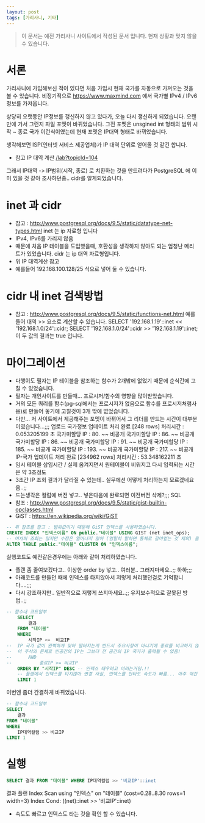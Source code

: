 ```yaml
---
layout: post
tags: [가리사니, 기타]
---
```


> 이 문서는 예전 가리사니 사이트에서 작성된 문서 입니다.
현재 상황과 맞지 않을 수 있습니다.


# 서론
가리사니에 가입해보신 적이 있다면 처음 가입시 현재 국가를 자동으로 가져오는 것을 볼 수 있습니다.
비정기적으로 https://www.maxmind.com 에서 국가별  IPv4 / IPv6 정보를 가져옵니다.

상당히 오랫동안 IP정보를 갱신하지 않고 있다가, 오늘 다시 갱신하게 되었습니다.
오랜만에 가서 그런지 파일 포멧이 바뀌었습니다.
그전 포멧은 unsgined int 형태의 범위 시작 ~ 종료 국가 이런식이였는데 현재 포멧은 IP대역 형태로 바뀌었습니다.

생각해보면 ISP(인터넷 서비스 제공업체)가 IP 대역 단위로 얻어올 것 같긴 합니다.
- 참고 IP 대역 계산 [/lab?topicId=104](/lab?topicId=104)

그래서 IP대역 -> IP범위(시작, 종료) 로 치환하는 것을 만드려다가 PostgreSQL 에 이미 있을 것 같아 조사하던중.. cidr를 알게되었습니다.


# inet 과 cidr
- 참고 : http://www.postgresql.org/docs/9.5/static/datatype-net-types.html
inet 는 ip 자료형 입니다
- IPv4, IPv6를 가리지 않음
- 때문에 처음 IP 테이블을 도입했을때, 호환성을 생각하지 않아도 되는 엄청난 메리트가 있었습니다.
cidr 는 ip 대역 자료형입니다.
- 위 IP 대역계산 참고
- 예를들어 192.168.100.128/25 식으로 넣어 둘 수 있습니다.


# cidr 내 inet 검색방법
- 참고 : http://www.postgresql.org/docs/9.5/static/functions-net.html
예를들어 대역 >> 요소로 계산할 수 있습니다.
SELECT '192.168.1.19'::inet << '192.168.1.0/24'::cidr;
SELECT  '192.168.1.0/24'::cidr >> '192.168.1.19'::inet;
이 두 값의 결과는 true 입니다.


# 마이그레이션
- 다행이도 필자는 IP 테이블을 참조하는 함수가 2개밖에 없었기 때문에 순식간에 고칠 수 있었습니다.
- 필자는 개인사이트를 만들때... 프로시저/함수의 영향을 많이받았습니다.
- 거의 모든 쿼리를 함수(pg-sql에서는 프로시저가 없음으로 함수를 프로시저처럼사용)로 만들어 놓기에 고칠것이 3개 밖에 없었습니다.
- 다만... 저 사이트에서 제공해주는 포멧이 바뀌어서 그 리더를 만드는 시간이 대부분이였습니다...;;;
업로드
국가정보 업데이트 처리 완료 [248 rows]
처리시간 : 0.053205199 초
국가미할당 IP : 80. ~~ 비공개
국가미할당 IP : 86. ~~ 비공개
국가미할당 IP : 86. ~~ 비공개
국가미할당 IP : 91. ~~ 비공개
국가미할당 IP : 185. ~~ 비공개
국가미할당 IP : 193. ~~ 비공개
국가미할당 IP : 217. ~~ 비공개
IP-국가 업데이트 처리 완료 [234962 rows]
처리시간 : 53.348162211 초
- 임시 테이블 삽입시간 / 실제 옴겨지면서 원테이블이 비워지고 다시 입력되는 시간은 약 3초정도
- 3초간 IP 조회 결과가 달라질 수 있는데.. 실무에선 어떻게 처리하는지 모르겠네요 음..;;
- 드는생각은 컬럼에 버전 넣고.. 넣은다음에 완료되면 이전버전 삭제?;;;
SQL
- 참조 : http://www.postgresql.org/docs/9.5/static/gist-builtin-opclasses.html
- GiST : https://en.wikipedia.org/wiki/GiST
``` sql
-- 위 참조를 참고 : 범위값이기 때문에 GiST 인덱스를 사용하였습니다.
CREATE INDEX "인덱스이름" ON public."테이블" USING GIST (net inet_ops);
-- 어차피 조회는 많지만 수정은 일어나지 않아 (엄밀히 말하면 통체로 갈아엎는 것 제외) 클러스터로 하였습니다.
ALTER TABLE public."테이블" CLUSTER ON "인덱스이름";
```
실행코드도 예전같은경우에는 아래와 같이 처리하였습니다.
- 플랜 좀 줄여보겠다고.. 이상한 order by 넣고.. 여러분.. 그러지마세요..;; 하하;;;
- 아래코드를 만들던 때에 인덱스를 타지않아서 저렇게 처리했던걸로 기억합니다....;;;
- 다시 강조하지만.. 일반적으로 저렇게 쓰지마세요..;; 유지보수적으로 잘못된 방법..;;
``` sql
-- 함수내 코드일부
	SELECT
		결과
	FROM "테이블"
	WHERE
		시작IP <=  비교IP
--	IP 국가 값이 완벽하게 맞아 떨어지는게 반드시 주요사항이 아니기에 종료를 비교하지 않음.
--	이 주석의 문제로 빈공간의 IP는 그보다 전 공간의 IP 국가가 출력될 수 있음!
--		AND
--			종료IP >= 비교IP
	ORDER BY "시작IP" DESC -- 인덱스 태우려고 이러는거임.!!
	-- 플랜에서 인덱스를 타지않아 변경 사실, 인덱스를 안타도 속도가 빠름... 아주 약간 더 빨라짐..
	LIMIT 1
```
이번엔 좀더 간결하게 바뀌었습니다.
``` sql
-- 함수내 코드일부
SELECT
	결과
FROM "테이블"
WHERE
	IP대역컬럼 >> 비교IP
LIMIT 1
```



# 실행
``` sql
SELECT 결과 FROM "테이블" WHERE IP대역컬럼 >> '비교IP'::inet
```
결과 플랜
Index Scan using "인덱스" on "테이블"  (cost=0.28..8.30 rows=1 width=3)
  Index Cond: ((net)::inet >> '비교IP'::inet)
- 속도도 빠르고 인덱스도 타는 것을 확인 할 수 있습니다.